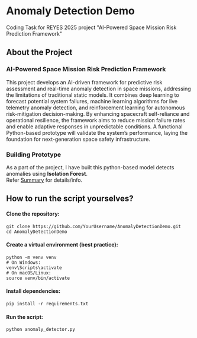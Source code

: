 # Anomaly Detection Demo
Coding Task for REYES 2025 project "AI-Powered Space Mission Risk Prediction Framework"

## About the Project
### AI-Powered Space Mission Risk Prediction Framework
This project develops an AI-driven framework for predictive risk assessment and real-time anomaly detection in space missions, addressing the limitations of traditional static models. It combines deep learning to forecast potential system failures, machine learning algorithms for live telemetry anomaly detection, and reinforcement learning for autonomous risk-mitigation decision-making. By enhancing spacecraft self-reliance and operational resilience, the framework aims to reduce mission failure rates and enable adaptive responses in unpredictable conditions. A functional Python-based prototype will validate the system’s performance, laying the foundation for next-generation space safety infrastructure.

### Building Prototype 
As a part of the project, I have built this python-based model detects anomalies using **Isolation Forest**. <br/>
Refer [Summary](https://github.com/sanj64/AnomalyDetectionTest/blob/main/Summary.md) for details/info.

## How to run the script yourselves?

#### Clone the repository:

``` 
git clone https://github.com/YourUsername/AnomalyDetectionDemo.git
cd AnomalyDetectionDemo
```
#### Create a virtual environment (best practice):

```
python -m venv venv
# On Windows:
venv\Scripts\activate
# On macOS/Linux:
source venv/bin/activate
```

#### Install dependencies:

```
pip install -r requirements.txt
```

#### Run the script:

```
python anomaly_detector.py
```
